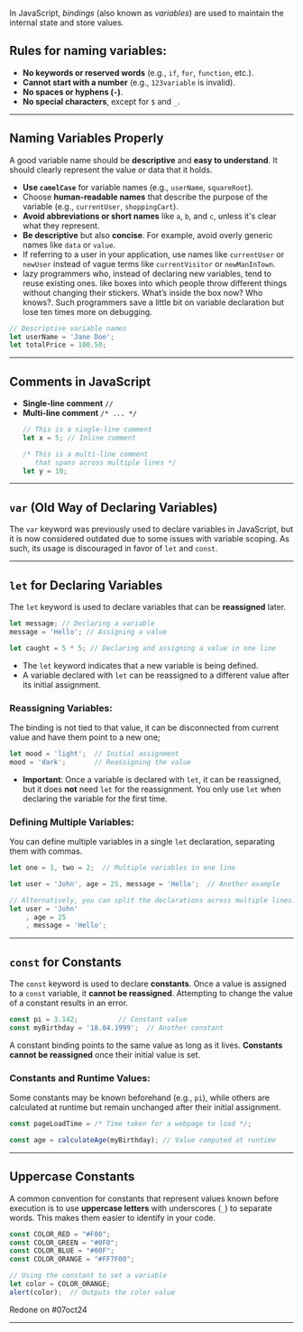 
In JavaScript, *bindings* (also known as *variables*) are used to maintain the internal state and store values.

## Rules for naming variables:

- **No keywords or reserved words** (e.g., `if`, `for`, `function`, etc.).
- **Cannot start with a number** (e.g., `123variable` is invalid).
- **No spaces or hyphens (`-`)**.
- **No special characters**, except for `$` and `_`.

---

## Naming Variables Properly

A good variable name should be **descriptive** and **easy to understand**. It should clearly represent the value or data that it holds.

- **Use `camelCase`** for variable names (e.g., `userName`, `squareRoot`).
- Choose **human-readable names** that describe the purpose of the variable (e.g., `currentUser`, `shoppingCart`).
- **Avoid abbreviations or short names** like `a`, `b`, and `c`, unless it's clear what they represent.
- **Be descriptive** but also **concise**. For example, avoid overly generic names like `data` or `value`.
- If referring to a user in your application, use names like `currentUser` or `newUser` instead of vague terms like `currentVisitor` or `newManInTown`.
- lazy programmers who, instead of declaring new variables, tend to reuse existing ones. like boxes into which people throw different things without changing their stickers. What’s inside the box now? Who knows?. Such programmers save a little bit on variable declaration but lose ten times more on debugging.

```js
// Descriptive variable names
let userName = 'Jane Doe';
let totalPrice = 100.50;
```

---

## Comments in JavaScript

- **Single-line comment** `//`
- **Multi-line comment** `/* ... */`
  ```js
  // This is a single-line comment
  let x = 5; // Inline comment
  
  /* This is a multi-line comment
     that spans across multiple lines */
  let y = 10;
  ```

---

## `var` (Old Way of Declaring Variables)

The `var` keyword was previously used to declare variables in JavaScript, but it is now considered outdated due to some issues with variable scoping. As such, its usage is discouraged in favor of `let` and `const`.

---

## `let` for Declaring Variables

The `let` keyword is used to declare variables that can be **reassigned** later.

```js
let message; // Declaring a variable
message = 'Hello'; // Assigning a value

let caught = 5 * 5; // Declaring and assigning a value in one line
```

- The `let` keyword indicates that a new variable is being defined.
- A variable declared with `let` can be reassigned to a different value after its initial assignment.

### Reassigning Variables:
The binding is not tied to that value, it can be disconnected from current value and have them point to a new one;
```js
let mood = 'light';  // Initial assignment
mood = 'dark';       // Reassigning the value
```

- **Important**: Once a variable is declared with `let`, it can be reassigned, but it does **not** need `let` for the reassignment. You only use `let` when declaring the variable for the first time.

### Defining Multiple Variables:
You can define multiple variables in a single `let` declaration, separating them with commas.

```js
let one = 1, two = 2;  // Multiple variables in one line

let user = 'John', age = 25, message = 'Hello';  // Another example

// Alternatively, you can split the declarations across multiple lines:
let user = 'John'
    , age = 25
    , message = 'Hello';
```

---

## `const` for Constants

The `const` keyword is used to declare **constants**. Once a value is assigned to a `const` variable, it **cannot be reassigned**. Attempting to change the value of a constant results in an error.

```js
const pi = 3.142;          // Constant value
const myBirthday = '18.04.1999';  // Another constant
```
A constant binding points to the same value as long as it lives. **Constants cannot be reassigned** once their initial value is set.

### Constants and Runtime Values:
Some constants may be known beforehand (e.g., `pi`), while others are calculated at runtime but remain unchanged after their initial assignment.

```js
const pageLoadTime = /* Time taken for a webpage to load */;

const age = calculateAge(myBirthday); // Value computed at runtime
```

---

## Uppercase Constants

A common convention for constants that represent values known before execution is to use **uppercase letters** with underscores (`_`) to separate words. This makes them easier to identify in your code.

```js
const COLOR_RED = "#F00";
const COLOR_GREEN = "#0F0";
const COLOR_BLUE = "#00F";
const COLOR_ORANGE = "#FF7F00";

// Using the constant to set a variable
let color = COLOR_ORANGE;
alert(color);  // Outputs the color value
```

Redone on #07oct24 

---
